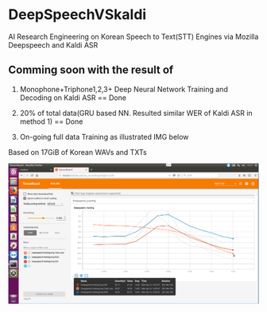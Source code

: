 # DeepSpeechVSkaldi
AI Research Engineering on Korean Speech to Text(STT) Engines via Mozilla Deepspeech and Kaldi ASR

## Comming soon with the result of

1. Monophone+Triphone1,2,3+ Deep Neural Network Training and Decoding on Kaldi ASR == Done

2. 20% of total data(GRU based NN. Resulted similar WER of Kaldi ASR in method 1) == Done

3. On-going full data Training as illustrated IMG below

Based on 17GiB of Korean WAVs and TXTs
 
![training](tensorboard.png?raw=true "Full Data Training")
